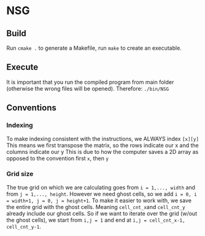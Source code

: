 # NSG

## Build
Run `cmake .` to generate a Makefile, run `make` to create an executable.

## Execute
It is important that you run the compiled program from main folder (otherwise the wrong files will be opened).
Therefore: `./bin/NSG`

## Conventions
### Indexing
To make indexing consistent with the instructions, we ALWAYS index `[x][y]`
This means we first transpose the matrix, so the rows indicate our x and the columns indicate our y
This is due to how the computer saves a 2D array as opposed to the convention first `x`, then `y`

### Grid size
The true grid on which we are calculating goes from `i = 1,..., width` and from `j = 1,..., height`.
However we need ghost cells, so we add `i = 0, i = width+1, j = 0, j = height+1`.
To make it easier to work with, we save the entire grid with the ghost cells. Meaning `cell_cnt_x`and `cell_cnt_y` already include our ghost cells. So if we want to iterate over the grid (w/out the ghost cells), we start from `i,j = 1` and end at `i,j = cell_cnt_x-1, cell_cnt_y-1`.
